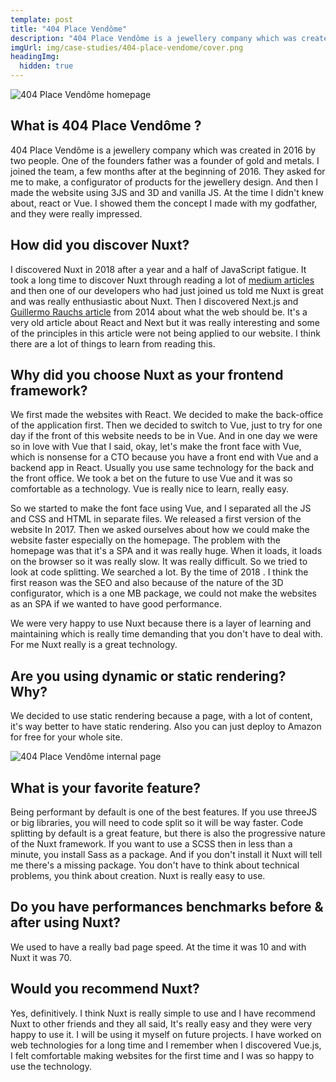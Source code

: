 ```yaml
---
template: post
title: "404 Place Vendôme"
description: "404 Place Vendôme is a jewellery company which was created in 2016 by two people. One of the founders father was a founder of gold and metals."
imgUrl: img/case-studies/404-place-vendome/cover.png
headingImg:
  hidden: true
---
```


![404 Place Vendôme homepage](img/case-studies/404-place-vendome/main.png)

## What is 404 Place Vendôme ?

404 Place Vendôme is a jewellery company which was created in 2016 by two people. One of the founders father was a founder of gold and metals. I joined the team, a few months after at the beginning of 2016. They asked for me to make, a configurator of products for the jewellery design. And then I made the website using 3JS and 3D and vanilla JS. At the time I didn't knew about, react or Vue. I showed them the concept I made with my godfather, and they were really impressed.

## How did you discover Nuxt?

I discovered Nuxt in 2018 after a year and a half of JavaScript fatigue. It took a long time to discover Nuxt through reading a lot of [medium articles](https://medium.com/vue-mastery/10-reasons-to-use-nuxt-js-for-your-next-web-application-522397c9366b) and then one of our developers who had just joined us told me Nuxt is great and was really enthusiastic about Nuxt. Then I discovered Next.js and [Guillermo Rauchs article](https://rauchg.com/2014/7-principles-of-rich-web-applications) from 2014 about what the web should be. It's a very old article about React and Next but it was really interesting and some of the principles in this article were not being applied to our website. I think there are a lot of things to learn from reading this.

## Why did you choose Nuxt as your frontend framework?

We first made the websites with React. We decided to make the back-office of the application first. Then we decided to switch to Vue, just to try for one day if the front of this website needs to be in Vue. And in one day we were so in love with Vue that I said, okay, let's make the front face with Vue, which is nonsense for a CTO because you have a front end with Vue and a backend app in React. Usually you use same technology for the back and the front office. We took a bet on the future to use Vue and it was so comfortable as a technology. Vue is really nice to learn, really easy.

So we started to make the font face using Vue, and I separated all the JS and CSS and HTML in separate files. We released a first version of the website In 2017. Then we asked ourselves about how we could make the website faster especially on the homepage. The problem with the homepage was that it's a SPA and it was really huge. When it loads, it loads on the browser so it was really slow. It was really difficult. So we tried to look at code splitting. We searched a lot. By the time of 2018 . I think the first reason was the SEO and also because of the nature of the 3D configurator, which is a one MB package, we could not make the websites as an SPA if we wanted to have good performance. 

We were very happy to use Nuxt because there is a layer of learning and maintaining which is really time demanding that you don't have to deal with. For me Nuxt really is a great technology.

## Are you using dynamic or static rendering? Why?

We decided to use static rendering because a page, with a lot of content, it's way better to have static rendering. Also you can just deploy to Amazon for free for your whole site.

![404 Place Vendôme internal page](img/case-studies/404-place-vendome/1.png)

## What is your favorite feature?

Being performant by default is one of the best features. If you use threeJS or big libraries, you will need to code split so it will be way faster. Code splitting by default is a great feature, but there is also the progressive nature of the Nuxt framework. If you want to use a SCSS then in less than a minute, you install Sass as a package. And if you don't install it Nuxt will tell me there's a missing package. You don't have to think about technical problems, you think about creation. Nuxt is really easy to use.

## Do you have performances benchmarks before & after using Nuxt?

We used to have a really bad page speed. At the time it was 10 and with Nuxt it was 70.

## Would you recommend Nuxt?

Yes, definitively. I think Nuxt is really simple to use and I have recommend Nuxt to other friends and they all said, It's really easy and they were very happy to use it. I will be using it myself on future projects. I have worked on web technologies for a long time and I remember when I discovered Vue.js, I felt comfortable making websites for the first time and I was so happy to use the technology.

